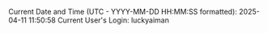 Current Date and Time (UTC - YYYY-MM-DD HH:MM:SS formatted): 2025-04-11 11:50:58
Current User's Login: luckyaiman
